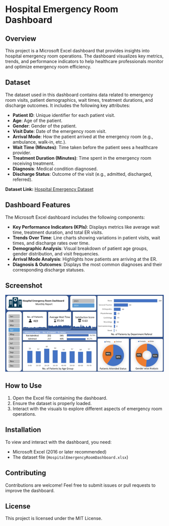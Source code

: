 # Hospital Emergency Room Dashboard

## Overview
This project is a Microsoft Excel dashboard that provides insights into hospital emergency room operations. The dashboard visualizes key metrics, trends, and performance indicators to help healthcare professionals monitor and optimize emergency room efficiency.

## Dataset
The dataset used in this dashboard contains data related to emergency room visits, patient demographics, wait times, treatment durations, and discharge outcomes. It includes the following key attributes:
- **Patient ID**: Unique identifier for each patient visit.
- **Age**: Age of the patient.
- **Gender**: Gender of the patient.
- **Visit Date**: Date of the emergency room visit.
- **Arrival Mode**: How the patient arrived at the emergency room (e.g., ambulance, walk-in, etc.).
- **Wait Time (Minutes)**: Time taken before the patient sees a healthcare provider.
- **Treatment Duration (Minutes)**: Time spent in the emergency room receiving treatment.
- **Diagnosis**: Medical condition diagnosed.
- **Discharge Status**: Outcome of the visit (e.g., admitted, discharged, referred).

**Dataset Link:** [Hospital Emergency Dataset](https://www.kaggle.com/datasets/xavierberge/hospital-emergency-dataset)

## Dashboard Features
The Microsoft Excel dashboard includes the following components:
- **Key Performance Indicators (KPIs)**: Displays metrics like average wait time, treatment duration, and total ER visits.
- **Trends Over Time**: Line charts showing variations in patient visits, wait times, and discharge rates over time.
- **Demographic Analysis**: Visual breakdown of patient age groups, gender distribution, and visit frequencies.
- **Arrival Mode Analysis**: Highlights how patients are arriving at the ER.
- **Diagnosis & Outcomes**: Displays the most common diagnoses and their corresponding discharge statuses.

## Screenshot
![Dashboard Screenshot](FinalDashboardScreenshot.jpg)

## How to Use
1. Open the Excel file containing the dashboard.
2. Ensure the dataset is properly loaded.
3. Interact with the visuals to explore different aspects of emergency room operations.

## Installation
To view and interact with the dashboard, you need:
- Microsoft Excel (2016 or later recommended)
- The dataset file (`HospitalEmergencyRoomDashboard.xlsx`)

## Contributing
Contributions are welcome! Feel free to submit issues or pull requests to improve the dashboard.

## License
This project is licensed under the MIT License.
